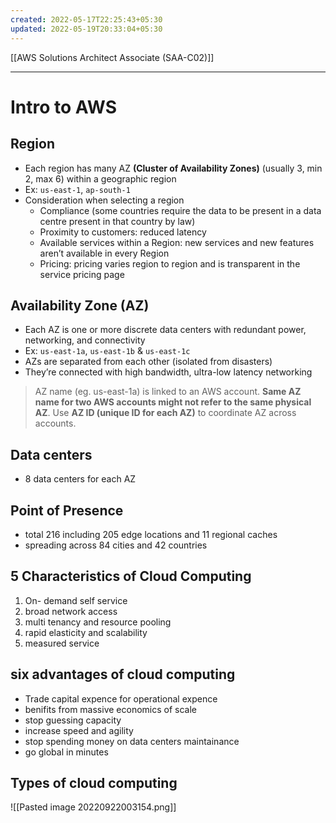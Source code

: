 ```yaml
---
created: 2022-05-17T22:25:43+05:30
updated: 2022-05-19T20:33:04+05:30
---
```

[[AWS Solutions Architect Associate (SAA-C02)]]

---
# Intro to AWS

## Region
- Each region has many AZ **(Cluster of Availability Zones)** (usually 3, min 2, max 6) within a geographic region
- Ex: `us-east-1`, `ap-south-1`
- Consideration when selecting a region
    - Compliance (some countries require the data to be present in a data centre present in that country by law)
    - Proximity to customers: reduced latency
    - Available services within a Region: new services and new features aren’t available in every Region
    - Pricing: pricing varies region to region and is transparent in the service pricing page

## Availability Zone (AZ)
-   Each AZ is one or more discrete data centers with redundant power, networking, and connectivity
- Ex: `us-east-1a`, `us-east-1b` & `us-east-1c`
-   AZs are separated from each other (isolated from disasters)
-   They’re connected with high bandwidth, ultra-low latency networking

> AZ name (eg. us-east-1a) is linked to an AWS account. **Same AZ name for two AWS accounts might not refer to the same physical AZ**. Use **AZ ID (unique ID for each AZ)** to coordinate AZ across accounts.

## Data centers
- 8 data centers for each AZ

## Point of Presence
- total 216 including 205 edge locations and 11 regional caches
- spreading across 84 cities and 42 countries

## 5 Characteristics of Cloud Computing
1. On- demand self service
2. broad network access
3. multi tenancy and resource pooling
4. rapid elasticity and scalability
5. measured service

## six advantages of cloud computing
- Trade capital expence for  operational expence
- benifits from massive economics of scale
- stop guessing capacity
- increase speed and agility
- stop spending money on data centers maintainance
- go global in minutes

## Types of cloud computing
![[Pasted image 20220922003154.png]]
